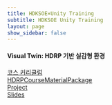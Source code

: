 ```yaml
---
title: HDKSOE×Unity Training
subtitle: HDKSOE Unity Training
layout: page
show_sidebar: false
---
```

  
#### Visual Twin: HDRP 기반 실감형 환경  
[코스 커리큘럼](https://docs.google.com/document/d/1JIGFVfvohCt5VvK_SG6fWkGMly6rnCPEjVQY1qCD7uA/edit?usp=sharing)  
[HDRPCourseMaterialPackage](https://drive.google.com/file/d/1UP6cEgYYQh_W0nj22GiHo7eCc2WQA6PN/view?usp=share_link)  
[Project](https://drive.google.com/file/d/1hgwtcge5j4DlCcyb3bQCxNCt-X8_e6FY/view?usp=sharing)  
[Slides](https://drive.google.com/drive/folders/1-xosc52dFSEev-5sLbhzFSdQrn6B8nqa?usp=sharing)  

  
